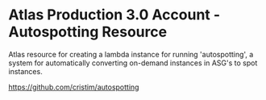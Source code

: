 # Atlas Production 3.0 Account - Autospotting Resource

Atlas resource for creating a lambda instance for running 'autospotting', a system for automatically
converting on-demand instances in ASG's to spot instances.

https://github.com/cristim/autospotting
